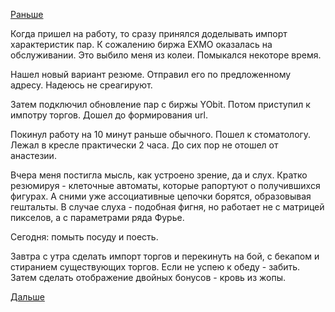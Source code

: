 [Раньше](2017.09.05.md)

Когда пришел на работу, то сразу принялся доделывать импорт характеристик пар.
К сожалению биржа EXMO оказалась на обслуживании. Это выбило меня из колеи.
Помыкался некоторе время.

Нашел новый вариант резюме. Отправил его по предложенному адресу.
Надеюсь не среагируют.

Затем подключил обновление пар с биржы YObit.
Потом приступил к импотру торгов. Дошел до формирования url.

Покинул работу на 10 минут раньше обычного. Пошел к стоматологу.
Лежал в кресле практически 2 часа.
До сих пор не отошел от анастезии.

Вчера меня постигла мысль, как устроено зрение, да и слух.
Кратко резюмируя - клеточные автоматы, которые рапортуют о получившихся фигурах. А сними уже ассоциативные цепочки борятся, образовывая гештальты.
В случае слуха - подобная фигня, но работает не с матрицей пикселов, а с параметрами ряда Фурье.

Сегодня: помыть посуду и поесть.

Завтра с утра сделать импорт торгов и перекинуть на бой, с бекапом и стиранием существующих торгов. Если не успею к обеду - забить.
Затем сделать отображение двойных бонусов - кровь из жопы.

[Дальше](2017.09.07.md)